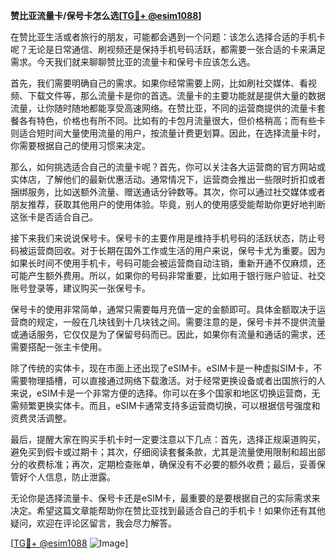 **赞比亚流量卡/保号卡怎么选[[TG💪+ @esim1088](https://t.me/s/esim1088)]**

在赞比亚生活或者旅行的朋友，可能都会遇到一个问题：该怎么选择合适的手机卡呢？无论是日常通信、刷视频还是保持手机号码活跃，都需要一张合适的卡来满足需求。今天我们就来聊聊赞比亚的流量卡和保号卡应该怎么选。

首先，我们需要明确自己的需求。如果你经常需要上网，比如刷社交媒体、看视频、下载文件等，那么流量卡是你的首选。流量卡的主要功能就是提供大量的数据流量，让你随时随地都能享受高速网络。在赞比亚，不同的运营商提供的流量卡套餐各有特色，价格也有所不同。比如有的卡包月流量很大，但价格稍高；而有些卡则适合短时间大量使用流量的用户，按流量计费更划算。因此，在选择流量卡时，你需要根据自己的使用习惯来决定。

那么，如何挑选适合自己的流量卡呢？首先，你可以关注各大运营商的官方网站或实体店，了解他们的最新优惠活动。通常情况下，运营商会推出一些限时折扣或者捆绑服务，比如送额外流量、赠送通话分钟数等。其次，你可以通过社交媒体或者朋友推荐，获取其他用户的使用体验。毕竟，别人的使用感受能帮助你更好地判断这张卡是否适合自己。

接下来我们来说说保号卡。保号卡的主要作用是维持手机号码的活跃状态，防止号码被运营商回收。对于长期在国外工作或生活的用户来说，保号卡尤为重要。因为如果长时间不使用手机卡，号码可能会被运营商自动注销，重新开通不仅麻烦，还可能产生额外费用。所以，如果你的号码非常重要，比如用于银行账户验证、社交账号登录等，建议购买一张保号卡。

保号卡的使用非常简单，通常只需要每月充值一定的金额即可。具体金额取决于运营商的规定，一般在几块钱到十几块钱之间。需要注意的是，保号卡并不提供流量或通话服务，它仅仅是为了保留号码而已。因此，如果你有流量和通话的需求，还需要搭配一张主卡使用。

除了传统的实体卡，现在市面上还出现了eSIM卡。eSIM卡是一种虚拟SIM卡，不需要物理插槽，可以直接通过网络下载激活。对于经常更换设备或者出国旅行的人来说，eSIM卡是一个非常方便的选择。你可以在多个国家和地区切换运营商，无需频繁更换实体卡。而且，eSIM卡通常支持多运营商切换，可以根据信号强度和资费灵活调整。

最后，提醒大家在购买手机卡时一定要注意以下几点：首先，选择正规渠道购买，避免买到假卡或过期卡；其次，仔细阅读套餐条款，尤其是流量使用限制和超出部分的收费标准；再次，定期检查账单，确保没有不必要的额外收费；最后，妥善保管好个人信息，防止泄露。

无论你是选择流量卡、保号卡还是eSIM卡，最重要的是要根据自己的实际需求来决定。希望这篇文章能帮助你在赞比亚找到最适合自己的手机卡！如果你还有其他疑问，欢迎在评论区留言，我会尽力解答。

[[TG💪+ @esim1088](https://t.me/s/esim1088) ![Image](https://i.postimg.cc/4NQfJmqS/Snipaste-2025-05-13-00-14-12.png)]